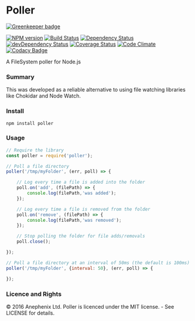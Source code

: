 # Poller

[![Greenkeeper badge](https://badges.greenkeeper.io/anephenix/poller.svg)](https://greenkeeper.io/)

[![NPM version](https://badge.fury.io/js/poller.svg)](http://badge.fury.io/js/poller)
[![Build Status](https://travis-ci.org/anephenix/poller.svg?branch=master)](https://travis-ci.org/Anephenix/poller)
[![Dependency Status](https://david-dm.org/anephenix/poller.svg)](https://david-dm.org/anephenix/poller)
[![devDependency Status](https://david-dm.org/anephenix/poller/dev-status.svg)](https://david-dm.org/anephenix/poller#info=devDependencies)
[![Coverage Status](https://img.shields.io/coveralls/anephenix/poller.svg)](https://coveralls.io/r/Anephenix/poller?branch=master)
[![Code Climate](https://codeclimate.com/github/Anephenix/poller.svg)](https://codeclimate.com/github/Anephenix/poller)
[![Codacy Badge](https://www.codacy.com/project/badge/30844a27cd944d5c8ed7770a5280ea4f)](https://www.codacy.com/public/Anephenix/poller.git)

A FileSystem poller for Node.js

### Summary

This was developed as a reliable alternative to using file watching libraries like Chokidar and Node Watch.

### Install

    npm install poller

### Usage

```javascript
// Require the library
const poller = require('poller');

// Poll a file directory
poller('/tmp/myFolder', (err, poll) => {

    // Log every time a file is added into the folder
    poll.on('add', (filePath) => {
        console.log(filePath,'was added');
    });

    // Log every time a file is removed from the folder
    poll.on('remove', (filePath) => {
        console.log(filePath,'was removed');
    });

    // Stop polling the folder for file adds/removals
    poll.close();

});

// Poll a file directory at an interval of 50ms (the default is 100ms)
poller('/tmp/myFolder', {interval: 50}, (err, poll) => {

});
```

### Licence and Rights

&copy; 2016 Anephenix Ltd. Poller is licenced under the MIT license. - See LICENSE for details.
